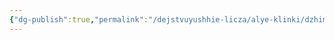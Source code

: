 ```yaml
---
{"dg-publish":true,"permalink":"/dejstvuyushhie-licza/alye-klinki/dzhim-petters-ili-dzhim-brendmaren/","dgPassFrontmatter":true}
---
```


